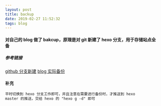 ```yaml
---
layout: post
title: backup
date: 2019-02-27 11:52:32
tags: blog
---
```


#### 对自己的 blog 做了 bakcup，原理是对 git 新建了 hexo 分支，用于存储站点全备

<!-- more -->

##### 参考链接

[github 分支新建](http://www.voidcn.com/article/p-exjqoytv-mz.html)
[blog 实际备份](https://www.jianshu.com/p/57b5a384f234)

#### 补充

```md
平时切换到 hexo 分支工作即可，并且注意在需要进行备份时，才推送到 hexo
master 的推送，交给 hexo 的 "hexo g -d" 即可
```

